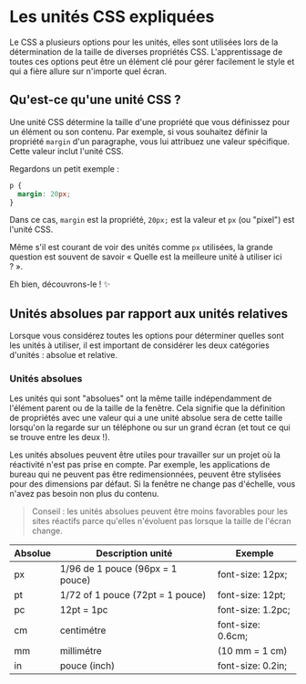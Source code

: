 # Les unités CSS expliquées

Le CSS a plusieurs options pour les unités, elles sont utilisées lors de la détermination de la taille de diverses propriétés CSS. L'apprentissage de toutes ces options peut être un élément clé pour gérer facilement le style et qui a fière allure sur n'importe quel écran.

## Qu'est-ce qu'une unité CSS ?

Une unité CSS détermine la taille d'une propriété que vous définissez pour un élément ou son contenu. Par exemple, si vous souhaitez définir la propriété `margin` d'un paragraphe, vous lui attribuez une valeur spécifique. Cette valeur inclut l'unité CSS.

Regardons un petit exemple :

```css
p {
  margin: 20px;
}
```

Dans ce cas, `margin` est la propriété, `20px;` est la valeur et `px` (ou "pixel") est l'unité CSS.

Même s'il est courant de voir des unités comme `px` utilisées, la grande question est souvent de savoir « Quelle est la meilleure unité à utiliser ici ? ».

Eh bien, découvrons-le ! ✨

## Unités absolues par rapport aux unités relatives

Lorsque vous considérez toutes les options pour déterminer quelles sont les unités à utiliser, il est important de considérer les deux catégories d'unités : absolue et relative.

### Unités absolues

Les unités qui sont "absolues" ont la même taille indépendamment de l'élément parent ou de la taille de la fenêtre. Cela signifie que la définition de propriétés avec une valeur qui a une unité absolue sera de cette taille lorsqu'on la regarde sur un téléphone ou sur un grand écran (et tout ce qui se trouve entre les deux !).

Les unités absolues peuvent être utiles pour travailler sur un projet où la réactivité n'est pas prise en compte. Par exemple, les applications de bureau qui ne peuvent pas être redimensionnées, peuvent être stylisées pour des dimensions par défaut. Si la fenêtre ne change pas d'échelle, vous n'avez pas besoin non plus du contenu.

> Conseil : les unités absolues peuvent être moins favorables pour les sites réactifs parce qu'elles n'évoluent pas lorsque la taille de l'écran change.

Absolue | Description unité | Exemple
---------|-----------------|--------
px | 1/96 de 1 pouce (96px = 1 pouce) | font-size: 12px;
pt | 1/72 of 1 pouce (72pt = 1 pouce) | font-size: 12pt;
pc | 12pt = 1pc | font-size: 1.2pc;
cm | centimétre | font-size: 0.6cm;
mm | millimétre | (10 mm = 1 cm) |	font-size: 4mm;
in | pouce (inch) |	font-size: 0.2in;
